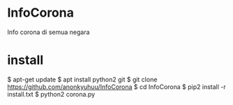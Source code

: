 # InfoCorona
Info corona di semua negara

# install

$ apt-get update
$ apt install python2 git
$ git clone https://github.com/anonkyuhuu/InfoCorona
$ cd InfoCorona
$ pip2 install -r install.txt
$ python2 corona.py
